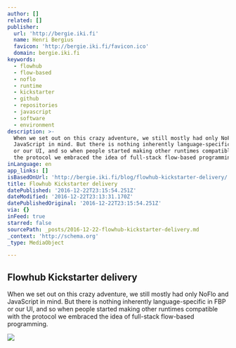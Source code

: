 ```yaml
---
author: []
related: []
publisher:
  url: 'http://bergie.iki.fi'
  name: Henri Bergius
  favicon: 'http://bergie.iki.fi/favicon.ico'
  domain: bergie.iki.fi
keywords:
  - flowhub
  - flow-based
  - noflo
  - runtime
  - kickstarter
  - github
  - repositories
  - javascript
  - software
  - environment
description: >-
  When we set out on this crazy adventure, we still mostly had only NoFlo and
  JavaScript in mind. But there is nothing inherently language-specific in FBP
  or our UI, and so when people started making other runtimes compatible with
  the protocol we embraced the idea of full-stack flow-based programming.
inLanguage: en
app_links: []
isBasedOnUrl: 'http://bergie.iki.fi/blog/flowhub-kickstarter-delivery/'
title: Flowhub Kickstarter delivery
datePublished: '2016-12-22T23:15:54.251Z'
dateModified: '2016-12-22T23:13:31.170Z'
datePublishedOriginal: '2016-12-22T23:15:54.251Z'
via: {}
inFeed: true
starred: false
sourcePath: _posts/2016-12-22-flowhub-kickstarter-delivery.md
_context: 'http://schema.org'
_type: MediaObject

---
```

<article style=""><h1>Flowhub Kickstarter delivery</h1><p>When we set out on this crazy adventure, we still mostly had only NoFlo and JavaScript in mind. But there is nothing inherently language-specific in FBP or our UI, and so when people started making other runtimes compatible with the protocol we embraced the idea of full-stack flow-based programming.</p><img src="https://s3.eu-central-1.amazonaws.com/bergie-iki-fi/flowhub-runtime-registration-small.png" /></article>